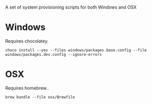 A set of system provisioning scripts for both Windows and OSX

# Windows

Requires chocolatey.

	choco install --yes --files windows/packages.base.config --file windows/packages.dev.config --ignore-errors 


# OSX

Requires homebrew..

	brew bundle --file osx/Brewfile
